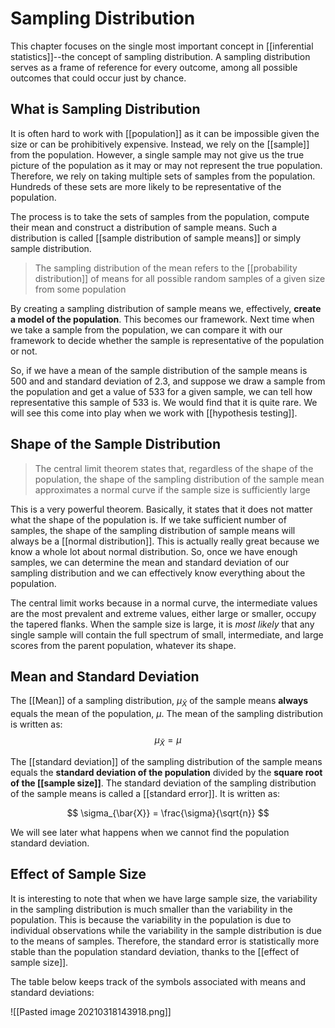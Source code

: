 # Sampling Distribution

This chapter focuses on the single most important concept in [[inferential statistics]]--the concept of sampling distribution. A sampling distribution serves as a frame of reference for every outcome, among all possible outcomes that could occur just by chance. 

## What is Sampling Distribution

It is often hard to work with [[population]] as it can be impossible given the size or can be prohibitively expensive. Instead, we rely on the [[sample]] from the population. However, a single sample may not give us the true picture of the population as it may or may not represent the true population. Therefore, we rely on taking multiple sets of samples from the population. Hundreds of these sets are more likely to be representative of the population. 

The process is to take the sets of samples from the population, compute their mean and construct a distribution of sample means. Such a distribution is called [[sample distribution of sample means]] or simply sample distribution. 

> The sampling distribution of the mean refers to the [[probability distribution]] of means for all possible random samples of a given size from some population

By creating a sampling distribution of sample means we, effectively, **create a model of the population**. This becomes our framework. Next time when we take a sample from the population, we can compare it with our framework to decide whether the sample is representative of the population or not. 

So, if we have a mean of the sample distribution of the sample means is 500 and and standard deviation of 2.3, and suppose we draw a sample from the population and get a value of 533 for a given sample, we can tell how representative this sample of 533 is. We would find that it is quite rare. We will see this come into play when we work with [[hypothesis testing]]. 

## Shape of the Sample Distribution

>The central limit theorem states that, regardless of the shape of the population, the shape of the sampling distribution of the sample mean approximates a normal curve if the sample size is sufficiently large

This is a very powerful theorem. Basically, it states that it does not matter what the shape of the population is. If we take sufficient number of samples, the shape of the sampling distribution of sample means will always be a [[normal distribution]]. This is actually really great because we know a whole lot about normal distribution. So, once we have enough samples, we can determine the mean and standard deviation of our sampling distribution and we can effectively know everything about the population. 

The central limit works because in a normal curve, the intermediate values are the most prevalent and extreme values, either large or smaller, occupy the tapered flanks. When the sample size is large, it is _most likely_ that any single sample will contain the full spectrum of small, intermediate, and large scores from the parent population, whatever its shape.

## Mean and Standard Deviation

The [[Mean]] of a sampling distribution, $\mu_{\bar{X}}$ of the sample means **always** equals the mean of the population, $\mu$. The mean of the sampling distribution is written as:
$$
\mu_{\bar{X}} = \mu
$$

The [[standard deviation]] of the sampling distribution of the sample means equals the **standard deviation of the population** divided by the **square root of the [[sample size]]**. The standard deviation of the sampling distribution of the sample means is called a [[standard error]]. It is written as: 

$$
\sigma_{\bar{X}} = \frac{\sigma}{\sqrt{n}}
$$

We will see later what happens when we cannot find the population standard deviation.

## Effect of Sample Size
It is interesting to note that when we have large sample size, the variability in the sampling distribution is much smaller than the variability in the population. This is because the variability in the population is due to individual observations while the variability in the sample distribution is due to the means of samples. Therefore, the standard error is statistically more stable than the population standard deviation, thanks to the [[effect of sample size]]. 

The table below keeps track of the symbols associated with means and standard deviations: 

![[Pasted image 20210318143918.png]]

